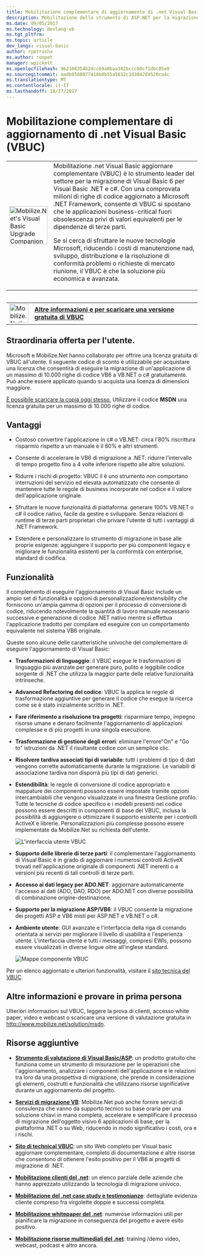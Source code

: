```yaml
---
title: Mobilitazione complementare di aggiornamento di .net Visual Basic (VBUC) | Documenti Microsoft
description: Mobilitazione dello strumento di ASP.NET per la migrazione da Visual Basic 6 a Visual Basic .NET e c#
ms.date: 09/05/2017
ms.technology: devlang-vb
ms.tgt_pltfrm: 
ms.topic: article
dev_langs: visual-basic
author: rpetrusha
ms.author: ronpet
manager: wpickett
ms.openlocfilehash: 962166354b2dcc69a8baa382bccc60cf1dbc05e0
ms.sourcegitcommit: aadb9588877418b8b55a5612c1d3842d4520ca4c
ms.translationtype: MT
ms.contentlocale: it-IT
ms.lasthandoff: 10/27/2017
---
```

# <a name="mobilizenets-visual-basic-upgrade-companion-vbuc"></a>Mobilitazione complementare di aggiornamento di .net Visual Basic (VBUC)

<table>
   <tr>
      <td><img src="media/vbuc.png" alt="Mobilize.Net's Visual Basic Upgrade Companion (VBUC)" width="100" /> </td> 
      <td>Mobilitazione .net Visual Basic aggiornare complementare (VBUC) è lo strumento leader del settore per la migrazione di VIsual Basic 6 per Visual Basic .NET e c#. Con una comprovata milioni di righe di codice aggiornato a Microsoft .NET Framework, consente di VBUC si spostano che le applicazioni business-critical fuori obsolescenza privi di valori equivalenti per le dipendenze di terze parti. </p>
Se si cerca di sfruttare le nuove tecnologie Microsoft, riducendo i costi di manutenzione nad, sviluppo, distribuzione e la risoluzione di conformità problemi o richieste di mercato riunione, il VBUC è che la soluzione più economica e avanzata.</p> </td>  
   </tr>
<table>

<table>
   <tr>
      <td><a href="http://www.mobilize.net/solution/msdn"><img src="media/download.png" alt="Mobilize.Net's Visual Basic Upgrade Companion (VBUC)" width="50" /></a></td>
      <td><a href="http://www.mobilize.net/solution/msdn"><strong>Altre informazioni e per scaricare una versione gratuita di VBUC</string></a></td>
   </tr>
</table>  

## <a name="exciting-offer-for-you"></a>Straordinaria offerta per l'utente.

Microsoft e Mobilize.Net hanno collaborato per offrire una licenza gratuita di VBUC all'utente. Il seguente codice di sconto è utilizzabile per acquistare una licenza che consentirà di eseguire la migrazione di un'applicazione di un massimo di 10.000 righe di codice VB6 a VB.NET o c# gratuitamente. Può anche essere applicato quando si acquista una licenza di dimensioni maggiore.

[È possibile scaricare la copia oggi stesso.](http://www.mobilize.net/solution/msdn) Utilizzare il codice **MSDN** una licenza gratuita per un massimo di 10.000 righe di codice.

## <a name="benefits"></a>Vantaggi

- Costoso convertire l'applicazione in c# o VB.NET: circa l'80% riscrittura risparmio rispetto a un manuale e il 60% e altri strumenti.

- Consente di accelerare le VB6 di migrazione a .NET: ridurre l'intervallo di tempo progetto fino a 4 volte inferiore rispetto alle altre soluzioni.

- Ridurre i rischi di progetto: VBUC il è uno strumento non comportano interruzioni del servizio ed elevata automatizzato che consente di mantenere tutte le regole di business incorporate nel codice e il valore dell'applicazione originale.

- Sfruttare le nuove funzionalità di piattaforma: generare 100% VB.NET o c# il codice nativo, facile da gestire e sviluppare. Senza relazioni di runtime di terze parti proprietari che privare l'utente di tutti i vantaggi di .NET Framework.

- Estendere e personalizzare lo strumento di migrazione in base alle proprie esigenze: aggiungere il supporto per più componenti legacy e migliorare le funzionalità esistenti per la conformità con enterprise, standard di codifica.

## <a name="features"></a>Funzionalità

Il complemento di eseguire l'aggiornamento di Visual Basic include un ampio set di funzionalità e opzioni di personalizzazione/extensibility che forniscono un'ampia gamma di opzioni per il processo di conversione di codice, riducendo notevolmente la quantità di lavoro manuale necessario successive e generazione di codice .NET nativo mentre si effettua l'applicazione tradotto per compilare ed eseguire con un comportamento equivalente nel sistema VB6 originale.

Queste sono alcune delle caratteristiche univoche del complementare di eseguire l'aggiornamento di Visual Basic:

- **Trasformazioni di linguaggio**: il VBUC esegue le trasformazioni di linguaggio più avanzate per generare puro, pulito e leggibile codice sorgente di .NET che utilizza la maggior parte delle relative funzionalità intrinseche.

- **Advanced Refactoring del codice**: VBUC la applica le regole di trasformazione aggiuntive per generare il codice che esegue la ricerca come se è stato inizialmente scritto in .NET.

- **Fare riferimento a risoluzione tra progetti**: risparmiare tempo, impegno risorse umane e denaro facilmente l'aggiornamento di applicazioni complesse e di più progetti in una singola esecuzione.

- **Trasformazione di gestione degli errori**: eliminare l'errore"On" e "Go to" istruzioni da .NET il risultante codice con un semplice clic.

- **Risolvere tardiva associati tipi di variabile**: tutti i problemi di tipo di dati vengono corrette automaticamente durante la migrazione. Le variabili di associazione tardiva non disporrà più tipi di dati generici.
 
- **Estendibilità**: le regole di conversione di codice appropriato e mappature dei componenti possono essere impostate tramite opzioni intercambiabili che vengono visualizzate in una finestra Gestione profilo. Tutte le tecniche di codice specifico e i modelli presenti nel codice possono essere descritti in componenti di base del VBUC, inclusa la possibilità di aggiungere o ottimizzare il supporto esistente per i controlli ActiveX e librerie. Personalizzazioni più complesse possono essere implementate da Mobilize.Net su richiesta dell'utente.
 
  ![L'interfaccia utente VBUC](./media/vbuc-screenshot.png) 

- **Supporto delle librerie di terze parti**: il complementare l'aggiornamento di Visual Basic è in grado di aggiornare i numerosi controlli ActiveX trovati nell'applicazione originale di componenti .NET inerenti o a versioni più recenti di tali controlli di terze parti.

- **Accesso ai dati legacy per ADO.NET**: aggiornare automaticamente l'accesso ai dati (ADO, DAO, RDO) per ADO.NET con diverse possibilità di combinazione origine-destinazione.

- **Supporto per la migrazione ASP/VB6**: il VBUC consente la migrazione dei progetti ASP e VB6 misti per ASP.NET e VB.NET o c#.

- **Ambiente utente**: GUI avanzate e l'interfaccia della riga di comando orientata ai servizi per migliorare il livello di usabilità e l'esperienza utente. L'interfaccia utente e tutti i messaggi, compresi EWIs, possono essere visualizzati in diverse lingue oltre all'inglese standard.
 
  ![Mappe componente VBUC](./media/vbuc-component-maps.png)

Per un elenco aggiornato e ulteriori funzionalità, visitare il [sito tecnica del VBUC](http://www.vbtonet.com/?msdn).

## <a name="learn-more-and-try-it-for-yourself"></a>Altre informazioni e provare in prima persona
Ulteriori informazioni sul VBUC, leggere la prova di clienti, accesso white paper, video e webcast o scaricare una versione di valutazione gratuita in http://www.mobilize.net/solution/msdn.

## <a name="additional-resources"></a>Risorse aggiuntive

- [**Strumento di valutazione di Visual Basic/ASP**](https://www.mobilize.net/modernization-assessment-tool): un prodotto gratuito che funziona come un strumento di misurazione per le operazioni che l'aggiornamento, analizzare i componenti dell'applicazione e le relazioni tra loro da una prospettiva di migrazione, che prende in considerazione gli elementi, costrutti e funzionalità che utilizzano risorse significative durante un aggiornamento del progetto.

- [**Servizi di migrazione VB**](https://www.mobilize.net/solution/legacy-solutions/vbmap---migrate-from-vb6-to-net): Mobilize.Net può anche fornire servizi di consulenza che vanno da supporto tecnico su base oraria per una soluzione chiavi in mano completa, accelerare e semplificare il processo di migrazione dell'oggetto visivo 6 applicazioni di base, per la piattaforma .NET o su Web, riducendo in modo significativo i costi, ora e i rischi.
 
- [**Sito di technical VBUC**](http://www.vbtonet.com/?msdn): un sito Web completo per Visual basic aggiornare complementare, completo di documentazione e altre risorse che consentono di ottenere l'esito positivo per il VB6 ai progetti di migrazione di .NET.

- [**Mobilitazione clienti del .net**](http://www.mobilize.net/resources/customer-list): un elenco parziale delle aziende che hanno apprezzato utilizzando la tecnologia di migrazione univoco.

- [**Mobilitazione del .net case study e testimonianze**](http://www.mobilize.net/case-studies/case-studies): dettagliate evidenza cliente compreso fra virgolette doppie e successi completa.
 
- [**Mobilitazione whitepaper del .net**](http://www.mobilize.net/whitepapers): numerose informazioni utili per pianificare la migrazione in conseguenza del progetto e avere esito positivo.
 
- [**Mobilitazione risorse multimediali del .net**](http://www.mobilize.net/tech-resources): training /demo video, webcast, podcast e altro ancora.

 